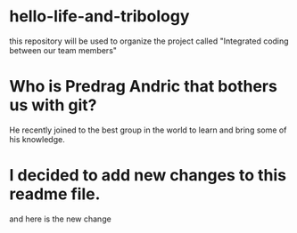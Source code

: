 # hello-life-and-tribology
this repository will be used to organize the project called "Integrated coding between our team members"
# Who is Predrag Andric that bothers us with git?
He recently joined to the best group in the world to learn and bring some of his knowledge. 
# I decided to add new changes to this readme file. 
and here is the new change
